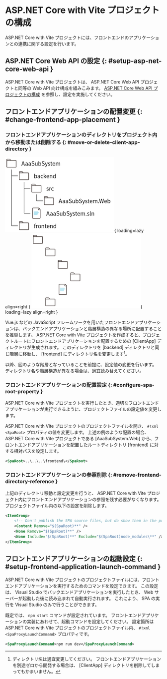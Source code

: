 # ASP.NET Core with Vite プロジェクトの構成

ASP.NET Core with Vite プロジェクトには、フロントエンドのアプリケーションとの連携に関する設定を行います。

## ASP.NET Core Web API の設定 {: #setup-asp-net-core-web-api }

ASP.NET Core with Vite プロジェクトは、 ASP.NET Core Web API プロジェクトと同等の Web API 向け構成を組みこみます。
[ASP.NET Core Web API プロジェクトの構成](./configure-asp-net-core-web-api-project.md) を参照し、設定を実施してください。

## フロントエンドアプリケーションの配置変更 {: #change-frontend-app-placement }

### フロントエンドアプリケーションのディレクトリをプロジェクト内から移動または削除する {: #move-or-delete-client-app-directory }

![ディレクトリ構造](../../../images/guidebooks/how-to-develop/dotnet/root-directories-light.png#only-light){ loading=lazy align=right }
![ディレクトリ構造](../../../images/guidebooks/how-to-develop/dotnet/root-directories-dark.png#only-dark){ loading=lazy align=right }

Vue.js などの JavaScript フレームワークを用いたフロントエンドアプリケーションは、バックエンドアプリケーションと階層構造の異なる場所に配置することを推奨します。
ASP.NET Core with Vite プロジェクトを作成すると、プロジェクトルートにフロントエンドアプリケーションを配置するための [ClientApp] ディレクトリが生成されます。
このディレクトリを [backend] ディレクトリと同じ階層に移動し、 [frontend] にディレクトリ名を変更します[^1]。

以降、図のような階層となっていることを前提に、設定値の変更を行います。
ディレクトリ名や階層構造が異なる場合は、適宜読み替えてください。

### フロントエンドアプリケーションの配置設定 {: #configure-spa-root-property }

ASP.NET Core with Vite プロジェクトを実行したとき、適切なフロントエンドアプリケーションが実行できるように、プロジェクトファイルの設定値を変更します。

ASP.NET Core with Vite プロジェクトのプロジェクトファイルを開き、 `#!xml <SpaRoot>` プロパティの値を変更します。
上述の例のような配置の場合、ASP.NET Core with Vite プロジェクトである [AaaSubSystem.Web] から、フロントエンドアプリケーションを配置したルートディレクトリ [frontend] に対する相対パスを設定します。

```xml title="ASP.NET Core with Vite プロジェクト ( AaaSubSystem.Web.csproj )"
<SpaRoot>..\..\..\frontend\</SpaRoot>
```

### フロントエンドアプリケーションの参照削除 {: #remove-frontend-directory-reference }

上記のディレクトリ移動と設定変更を行うと、 ASP.NET Core with Vite プロジェクト内にフロントエンドアプリケーションの参照を残す必要がなくなります。
プロジェクトファイル内の以下の設定を削除します。

```xml title="ASP.NET Core with Vite プロジェクトから削除する設定 ( AaaSubSystem.Web.csproj )"
<ItemGroup>
    <!-- Don't publish the SPA source files, but do show them in the project files list -->
    <Content Remove="$(SpaRoot)**" />
    <None Remove="$(SpaRoot)**" />
    <None Include="$(SpaRoot)**" Exclude="$(SpaRoot)node_modules\**" />
</ItemGroup>
```

## フロントエンドアプリケーションの起動設定 {: #setup-frontend-application-launch-command }

ASP.NET Core with Vite プロジェクトのプロジェクトファイルには、フロントエンドアプリケーションを実行するためのコマンドを設定できます。
この設定は、 Visual Studio でバックエンドアプリケーションを実行したとき、 Web サーバーが起動した後に読み込まれて自動実行されます。
これにより、 SPA の実行を Visual Studio のみで行うことができます。

既定では、 `npm start` コマンドが設定されています。
フロントエンドアプリケーションの実装にあわせて、起動コマンドを設定してください。
設定箇所は ASP.NET Core with Vite プロジェクトのプロジェクトファイル内、 `#!xml <SpaProxyLaunchCommand>` プロパティです。

```xml title="フロントエンドアプリケーションの起動コマンドを設定例 ( AaaSubSystem.Web.csproj )"
<SpaProxyLaunchCommand>npm run dev</SpaProxyLaunchCommand>
```

[^1]: ディレクトリ名は適宜変更してください。
      フロントエンドアプリケーションを別途ゼロから開発する場合は、 [ClientApp] ディレクトリを削除してしまってもかまいません。
